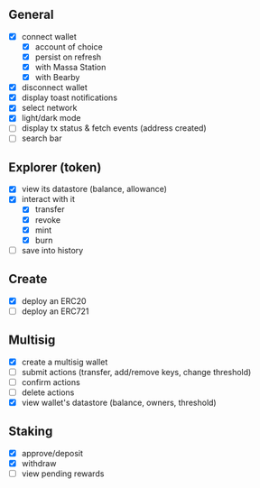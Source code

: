 ## General

- [x] connect wallet
  - [x] account of choice
  - [x] persist on refresh
  - [x] with Massa Station
  - [x] with Bearby
- [x] disconnect wallet
- [x] display toast notifications
- [x] select network
- [x] light/dark mode
- [ ] display tx status & fetch events (address created)
- [ ] search bar

## Explorer (token)

- [x] view its datastore (balance, allowance)
- [x] interact with it
  - [x] transfer
  - [x] revoke
  - [x] mint
  - [x] burn
- [ ] save into history

## Create

- [x] deploy an ERC20
- [ ] deploy an ERC721

## Multisig

- [x] create a multisig wallet
- [ ] submit actions (transfer, add/remove keys, change threshold)
- [ ] confirm actions
- [ ] delete actions
- [x] view wallet's datastore (balance, owners, threshold)

## Staking

- [x] approve/deposit
- [x] withdraw
- [ ] view pending rewards
